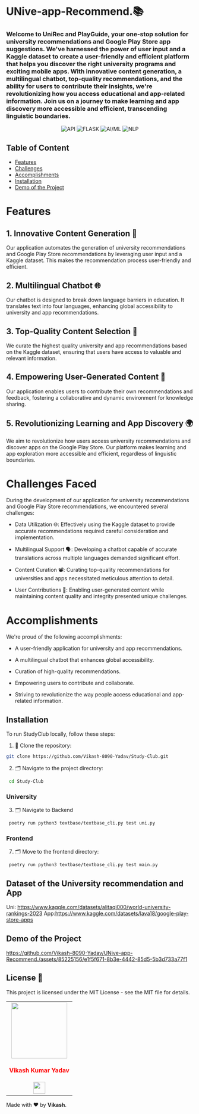 
# UNive-app-Recommend.📚

### Welcome to UniRec and PlayGuide, your one-stop solution for university recommendations and Google Play Store app suggestions. We've harnessed the power of user input and a Kaggle dataset to create a user-friendly and efficient platform that helps you discover the right university programs and exciting mobile apps. With innovative content generation, a multilingual chatbot, top-quality recommendations, and the ability for users to contribute their insights, we're revolutionizing how you access educational and app-related information. Join us on a journey to make learning and app discovery more accessible and efficient, transcending linguistic boundaries.

<div align="center">
 
![API](https://img.shields.io/badge/Built_with-API-3C3C3D?logo=api)
![FLASK](https://img.shields.io/badge/Built_with-Flask-black?logo=flask)
![AI/ML](https://img.shields.io/badge/Built_with-AI/ML-FF6F61?logo=machine-learning)
![NLP](https://img.shields.io/badge/Built_with-NLP-FFD700?logo=natural-language-processing)

</div>

## Table of Content

- [Features](#features)
- [Challenges](#challenges-faced)
- [Accomplishments](#accomplishments)
- [Installation](#Installation)
- [Demo of the Project](#demo-of-the-project)


# Features 

## 1. Innovative Content Generation 📰
Our application automates the generation of university recommendations and Google Play Store recommendations by leveraging user input and a Kaggle dataset. This makes the recommendation process user-friendly and efficient.

## 2. Multilingual Chatbot 🌐
Our chatbot is designed to break down language barriers in education. It translates text into four languages, enhancing global accessibility to university and app recommendations.

## 3. Top-Quality Content Selection 🎥
We curate the highest quality university and app recommendations based on the Kaggle dataset, ensuring that users have access to valuable and relevant information.

## 4. Empowering User-Generated Content 💬
Our application enables users to contribute their own recommendations and feedback, fostering a collaborative and dynamic environment for knowledge sharing.

## 5. Revolutionizing Learning and App Discovery 🌍
We aim to revolutionize how users access university recommendations and discover apps on the Google Play Store. Our platform makes learning and app exploration more accessible and efficient, regardless of linguistic boundaries.

# Challenges Faced 
During the development of our application for university recommendations and Google Play Store recommendations, we encountered several challenges:

- Data Utilization 🌐: Effectively using the Kaggle dataset to provide accurate recommendations required careful consideration and implementation.

- Multilingual Support 🗣️: Developing a chatbot capable of accurate translations across multiple languages demanded significant effort.

- Content Curation 📽️: Curating top-quality recommendations for universities and apps necessitated meticulous attention to detail.

- User Contributions 📝: Enabling user-generated content while maintaining content quality and integrity presented unique challenges.

# Accomplishments 
We're proud of the following accomplishments:

- A user-friendly application for university and app recommendations.

- A multilingual chatbot that enhances global accessibility.

- Curation of high-quality recommendations.

- Empowering users to contribute and collaborate.

- Striving to revolutionize the way people access educational and app-related information.


## Installation 

To run StudyClub locally, follow these steps:
1. 🔱 Clone the repository:
 ```bash
 git clone https://github.com/Vikash-8090-Yadav/Study-Club.git
 ```
 2. 🗂️ Navigate to the project directory:
```bash
 cd Study-Club
```

### University

3. 🗂️ Navigate to Backend
```bash
 poetry run python3 textbase/textbase_cli.py test uni.py
```

###  Frontend

7. 🗂️ Move to the frontend directory:
   
 ```bash
  poetry run python3 textbase/textbase_cli.py test main.py
  ```

## Dataset of the University recommendation and App

Uni: https://www.kaggle.com/datasets/alitaqi000/world-university-rankings-2023
App:https://www.kaggle.com/datasets/lava18/google-play-store-apps

## Demo of the Project


https://github.com/Vikash-8090-Yadav/UNive-app-Recommend./assets/85225156/e1f5f671-8b3e-4442-85d5-5b3d733a77f1

## License 📜

This project is licensed under the MIT License - see the MIT file for details.

<table>
<tr>
<td align="center"><a href="https://github.com/Vikash-8090-Yadav"><img src="https://avatars.githubusercontent.com/u/85225156?s=400&u=3363e9db42792ae40a18b3119c745930bb85cf47&v=4" width=150px height=150px /></a></br> <h4 style="color:red;">Vikash Kumar Yadav</h4>
<a href="https://www.linkedin.com/in/vikash-kumar-yadav-8090/"><img src="https://mpng.subpng.com/20180324/vhe/kisspng-linkedin-computer-icons-logo-social-networking-ser-facebook-5ab6ebfe5f5397.2333748215219374063905.jpg" width="32px" height="32px"></a>
   </td>
  
</tr>
</table>
  Made with ❤️ by <b> Vikash</b>.
<p/>




